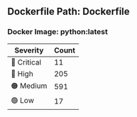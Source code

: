 ## Dockerfile Path: Dockerfile

### Docker Image: python:latest
| Severity | Count |
|----------|-------|
| 🛑 Critical | 11 |
| 🔴 High | 205 |
| 🟠 Medium | 591 |
| 🟢 Low | 17 |